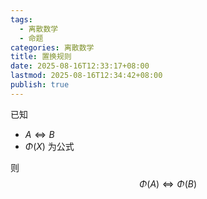 ```yaml
---
tags:
  - 离散数学
  - 命题
categories: 离散数学
title: 置换规则
date: 2025-08-16T12:33:17+08:00
lastmod: 2025-08-16T12:34:42+08:00
publish: true
---
```


已知
- $A \Leftrightarrow B$
- $\Phi(X)$ 为公式

则
$$
\Phi(A) \Leftrightarrow \Phi(B)
$$
